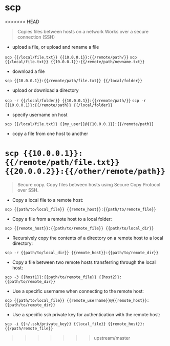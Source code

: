 # scp

<<<<<<< HEAD
> Copies files between hosts on a network
> Works over a secure connection (SSH)

- upload a file, or upload and rename a file

`scp {{/local/file.txt}} {{10.0.0.1}}:{{/remote/path/}}`
`scp {{/local/file.txt}} {{10.0.0.1}}:{{/remote/path/newname.txt}}`

- download a file

`scp {{10.0.0.1}}:{{/remote/path/file.txt}} {{/local/folder}}`

- upload or download a directory

`scp -r {{/local/folder}} {{10.0.0.1}}:{{/remote/path/}}`
`scp -r {{10.0.0.1}}:{{/remote/path}} {{/local/folder}}`

- specify username on host

`scp {{/local/file.txt}} {{my_user}}@{{10.0.0.1}}:{{/remote/path}}`

- copy a file from one host to another

`scp {{10.0.0.1}}:{{/remote/path/file.txt}} {{20.0.0.2}}:{{/other/remote/path}}`
=======
> Secure copy.
> Copy files between hosts using Secure Copy Protocol over SSH.

- Copy a local file to a remote host:

`scp {{path/to/local_file}} {{remote_host}}:{{path/to/remote_file}}`

- Copy a file from a remote host to a local folder:

`scp {{remote_host}}:{{path/to/remote_file}} {{path/to/local_dir}}`

- Recursively copy the contents of a directory on a remote host to a local directory:

`scp -r {{path/to/local_dir}} {{remote_host}}:{{path/to/remote_dir}}`

- Copy a file between two remote hosts transferring through the local host:

`scp -3 {{host1}}:{{path/to/remote_file}} {{host2}}:{{path/to/remote_dir}}`

- Use a specific username when connecting to the remote host:

`scp {{path/to/local_file}} {{remote_username}}@{{remote_host}}:{{path/to/remote_dir}}`

- Use a specific ssh private key for authentication with the remote host:

`scp -i {{~/.ssh/private_key}} {{local_file}} {{remote_host}}:{{/path/remote_file}}`
>>>>>>> upstream/master

